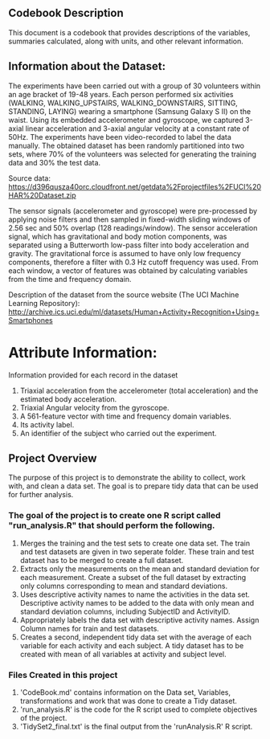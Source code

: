 
## Codebook Description 
This document is a codebook that provides descriptions of the variables, summaries calculated, along with units, and other relevant information.

 
## Information about the Dataset:

The experiments have been carried out with a group of 30 volunteers within an age bracket of 19-48 years. Each person performed six activities (WALKING, WALKING_UPSTAIRS, WALKING_DOWNSTAIRS, SITTING, STANDING, LAYING) wearing a smartphone (Samsung Galaxy S II) on the waist. Using its embedded accelerometer and gyroscope, we captured 3-axial linear acceleration and 3-axial angular velocity at a constant rate of 50Hz. The experiments have been video-recorded to label the data manually. The obtained dataset has been randomly partitioned into two sets, where 70% of the volunteers was selected for generating the training data and 30% the test data.

Source data: https://d396qusza40orc.cloudfront.net/getdata%2Fprojectfiles%2FUCI%20HAR%20Dataset.zip


The sensor signals (accelerometer and gyroscope) were pre-processed by applying noise filters and then sampled in fixed-width sliding windows of 2.56 sec and 50% overlap (128 readings/window). The sensor acceleration signal, which has gravitational and body motion components, was separated using a Butterworth low-pass filter into body acceleration and gravity. The gravitational force is assumed to have only low frequency components, therefore a filter with 0.3 Hz cutoff frequency was used. From each window, a vector of features was obtained by calculating variables from the time and frequency domain.

Description of the dataset from the source website (The UCI Machine Learning Repository): http://archive.ics.uci.edu/ml/datasets/Human+Activity+Recognition+Using+Smartphones

# Attribute Information:
Information provided for each record in the dataset
1. Triaxial acceleration from the accelerometer (total acceleration) and the estimated body acceleration.
2. Triaxial Angular velocity from the gyroscope.
3. A 561-feature vector with time and frequency domain variables.
4. Its activity label.
5. An identifier of the subject who carried out the experiment.


## Project Overview
The purpose of this project is to demonstrate the ability to collect, work with, and clean a data set. 
The goal is to prepare tidy data that can be used for further analysis. 



### The goal of the project is to create one R script called "run_analysis.R" that should perform the following.

1. Merges the training and the test sets to create one data set. The train and test datasets are given in two seperate folder. These train and test dataset has to be merged to create a full dataset.
2. Extracts only the measurements on the mean and standard deviation for each measurement. Create a subset of the full dataset by extracting only columns corresponding to mean and standard deviations.
3. Uses descriptive activity names to name the activities in the data set. Descriptive activity names to be added to the data with only mean and standard deviation columns, including SubjectID and ActivityID.
4. Appropriately labels the data set with descriptive activity names. Assign Column names for train and test datasets. 
5. Creates a second, independent tidy data set with the average of each variable for each activity and each subject. A tidy dataset has to be created with mean of all variables at activity and subject level. 


### Files Created in this project 

1. 'CodeBook.md' contains information on the Data set, Variables, transformations and work that was done to create a Tidy dataset.
2. 'run_analysis.R' is the code for the R script used to complete objectives of the project.
3. 'TidySet2_final.txt' is the final output from the 'runAnalysis.R' R script. 

